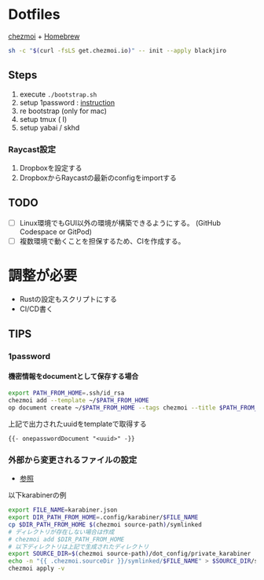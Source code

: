 # Dotfiles
[chezmoi](https://www.chezmoi.io/) + [Homebrew](https://brew.sh/)

```sh
sh -c "$(curl -fsLS get.chezmoi.io)" -- init --apply blackjiro
```

## Steps
1. execute `./bootstrap.sh`
2. setup 1password : [instruction](https://developer.1password.com/docs/cli/get-started/)
3. re bootstrap (only for mac)
4. setup tmux (<C-t> I)
5. setup yabai / skhd

### Raycast設定
1. Dropboxを設定する
2. DropboxからRaycastの最新のconfigをimportする

## TODO
- [ ] Linux環境でもGUI以外の環境が構築できるようにする。 (GitHub Codespace or GitPod)
- [ ] 複数環境で動くことを担保するため、CIを作成する。

# 調整が必要
- Rustの設定もスクリプトにする
- CI/CD書く

## TIPS
### 1password
#### 機密情報をdocumentとして保存する場合
```sh
export PATH_FROM_HOME=.ssh/id_rsa
chezmoi add --template ~/$PATH_FROM_HOME
op document create ~/$PATH_FROM_HOME --tags chezmoi --title $PATH_FROM_HOME --vault dev
```
上記で出力されたuuidをtemplateで取得する

```
{{- onepasswordDocument "<uuid>" -}}
```

### 外部から変更されるファイルの設定
- [参照](https://www.chezmoi.io/user-guide/manage-different-types-of-file/#handle-configuration-files-which-are-externally-modified)

以下karabinerの例
```sh
export FILE_NAME=karabiner.json
export DIR_PATH_FROM_HOME=.config/karabiner/$FILE_NAME
cp $DIR_PATH_FROM_HOME $(chezmoi source-path)/symlinked
# ディレクトリが存在しない場合は作成
# chezmoi add $DIR_PATH_FROM_HOME
# 以下ディレクトリは上記で生成されたディレクトリ
export SOURCE_DIR=$(chezmoi source-path)/dot_config/private_karabiner
echo -n "{{ .chezmoi.sourceDir }}/symlinked/$FILE_NAME" > $SOURCE_DIR/symlink_$FILE_NAME.tmpl
chezmoi apply -v
```
```
